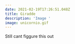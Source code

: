 ```yaml
---
date: 2021-02-19T17:26:51.048Z
title: Giradde
description: 'Image '
image: unicornio.gif
---
```

Still cant figgure this out
